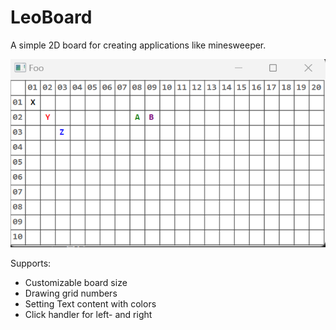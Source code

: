 ﻿# LeoBoard

A simple 2D board for creating applications like minesweeper.

![Screenshot](screenshot.png)

Supports:

* Customizable board size
* Drawing grid numbers
* Setting Text content with colors
* Click handler for left- and right